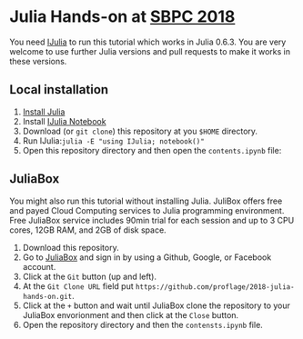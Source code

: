 # Julia Hands-on at [SBPC 2018](http://ra.sbpcnet.org.br/maceio/)

You need [IJulia](https://github.com/JuliaLang/IJulia.jl) to run this tutorial which works in Julia 0.6.3. You are very welcome to use further Julia versions and pull requests to make it works in these versions.

## Local installation

1. [Install Julia](https://julialang.org/downloads/)
1. Install [IJulia Notebook](https://github.com/JuliaLang/IJulia.jl)
1. Download (or `git clone`) this repository at you `$HOME` directory.
1. Run IJulia:`julia -E "using IJulia; notebook()"`
1. Open this repository directory and then open the `contents.ipynb` file:

## JuliaBox

You might also run this tutorial without installing Julia. JuliBox offers free and payed Cloud Computing services to Julia programming environment. Free JuliaBox service includes 90min trial for each session and up to 3 CPU cores, 12GB RAM, and 2GB of disk space.

1. Download this repository.
1. Go to [JuliaBox](https://juliabox.com) and sign in by using a Github, Google, or Facebook account.
1. Click at the `Git` button (up and left).
1. At the `Git Clone URL` field put `https://github.com/proflage/2018-julia-hands-on.git`.
1. Click at the `+` button and wait until JuliaBox clone the repository to your JuliaBox envorionment and then click at the `Close` button.
1. Open the repository directory and then the `contensts.ipynb` file.
